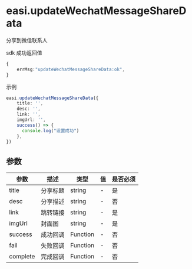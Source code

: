 # easi.updateWechatMessageShareData

分享到微信联系人

sdk 成功返回值

```TypeScript
{
    errMsg:"updateWechatMessageShareData:ok",
}
```

示例

```TypeScript
easi.updateWechatMessageShareData({
    title: '',
    desc: '',
    link: '',
    imgUrl: '',
    success() => {
      console.log("设置成功")
    },
})
```

## 参数

| 参数     | 描述     | 类型     | 值  | 是否必须 |
| -------- | -------- | -------- | --- | -------- |
| title    | 分享标题 | string   | -   | 是       |
| desc     | 分享描述 | string   | -   | 否       |
| link     | 跳转链接 | string   | -   | 是       |
| imgUrl   | 封面图   | string   | -   | 是       |
| success  | 成功回调 | Function | -   | 否       |
| fail     | 失败回调 | Function | -   | 否       |
| complete | 完成回调 | Function | -   | 否       |
